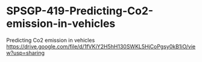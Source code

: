 # SPSGP-419-Predicting-Co2-emission-in-vehicles
Predicting Co2 emission in vehicles
https://drive.google.com/file/d/1fVKiY2H5hH130SWKL5HjCoPgsy0kB1iO/view?usp=sharing
